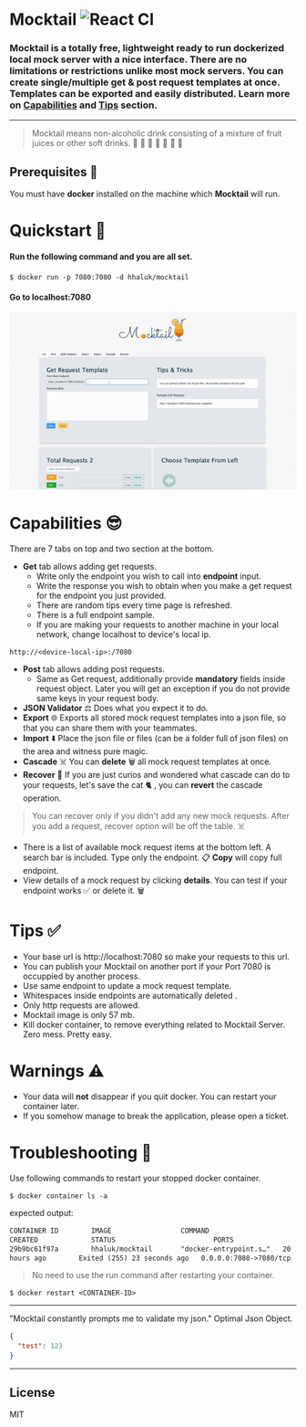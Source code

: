# Mocktail ![React CI](https://github.com/Huseyinnurbaki/mocktail/workflows/React%20CI/badge.svg)


### Mocktail is a totally free, lightweight ready to run dockerized local mock server with a nice interface. There are no limitations or restrictions unlike most mock servers. You can create single/multiple get & post request templates at once. Templates can be exported and easily distributed. Learn more on  [Capabilities](#capabilities) and [Tips](#tips) section. 

---

> Mocktail means non-alcoholic drink consisting of a mixture of fruit juices or other soft drinks. 🍎 🍏 🍊 🍋 🍇 🍍 🥭

## Prerequisites 🧱

You must have **docker** installed on the machine which **Mocktail** will run.

# Quickstart 🚀

#### Run the following command and you are all set.
```console
$ docker run -p 7080:7080 -d hhaluk/mocktail
```

#### Go to **localhost:7080**

<p align="center">
  <img src="./howto/mocktail.gif" alt="mocktail_gif" />
</p>



# Capabilities 😎

There are 7 tabs on top and two section at the bottom. 

- **Get** tab allows adding get requests.
    - Write only the endpoint you wish to call into **endpoint** input.
    - Write the response you wish to obtain when you make a get request for the endpoint you just provided.
    - There are random tips every time page is refreshed.
    - There is a full endpoint sample.
    - If you are making your requests to another machine in your local network, change localhost to device's local ip. 
```
http://<device-local-ip>:/7080
```
- **Post** tab allows adding post requests.
    - Same as Get request, additionally provide **mandatory** fields inside request object. Later you will get an exception if you do not provide same keys in your request body.
- **JSON Validator** ⚖️ Does what you expect it to do.
- **Export** 	🌐 Exports all stored mock request templates into a json file, so that you can share them with your teammates. 
- **Import** ⬇️ Place the json file or files (can be a folder full of json files) on the area and witness pure magic.
- **Cascade** ☠️ You can **delete** 🗑️ all mock request templates at once. 
- **Recover** 💊 If you are just curios and wondered what cascade can do to your requests, let's save the cat 🐈 , you can **revert** the cascade operation. 
> You can recover only if you didn't add any new mock requests. After you add a request, recover option will be off the table.  ☠️
- There is a list of available mock request items at the bottom left. A search bar is included. Type only the endpoint. 📋 **Copy** will copy full endpoint.
- View details of a mock request by clicking **details**. You can test if your endpoint works ✅ or delete it. 🗑️



# Tips ✅

- Your base url is http://localhost:7080 so make your requests to this url.
- You can publish your Mocktail on another port if your Port 7080 is occuppied by another process.
- Use same endpoint to update a mock request template.
- Whitespaces inside endpoints are automatically deleted .
- Only http requests are allowed. 
- Mocktail image is only 57 mb.
- Kill docker container, to remove everything related to Mocktail Server. Zero mess. Pretty easy.


# Warnings ⚠️

- Your data will **not** disappear if you quit docker. You can restart your container later.
- If you somehow manage to break the application, please open a ticket. 


# Troubleshooting 🔫

Use following commands to restart your stopped docker container.

```console
$ docker container ls -a
```

expected output:

```console
CONTAINER ID        IMAGE                 COMMAND                  CREATED             STATUS                        PORTS                 
29b9bc61f97a        hhaluk/mocktail       "docker-entrypoint.s…"   20 hours ago        Exited (255) 23 seconds ago   0.0.0.0:7080->7080/tcp
```
> No need to use the run command after restarting your container.
```console
$ docker restart <CONTAINER-ID>
```

---
"Mocktail constantly prompts me to validate my json."
Optimal Json Object.

```json
{
  "test": 123
}
```
----


License
----

MIT

